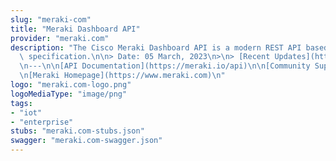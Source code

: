 ```yaml
---
slug: "meraki-com"
title: "Meraki Dashboard API"
provider: "meraki.com"
description: "The Cisco Meraki Dashboard API is a modern REST API based on the OpenAPI\
  \ specification.\n\n> Date: 05 March, 2023\n>\n> [Recent Updates](https://meraki.io/whats-new/)\n\
  \n---\n\n[API Documentation](https://meraki.io/api)\n\n[Community Support](https://meraki.io/community)\n\
  \n[Meraki Homepage](https://www.meraki.com)\n"
logo: "meraki.com-logo.png"
logoMediaType: "image/png"
tags:
- "iot"
- "enterprise"
stubs: "meraki.com-stubs.json"
swagger: "meraki.com-swagger.json"
---
```

